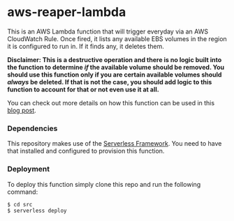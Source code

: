 # aws-reaper-lambda

This is an AWS Lambda function that will trigger everyday via an AWS CloudWatch Rule. Once fired, it lists any available EBS volumes in the region it is configured to run in. If it finds any, it deletes them.

**Disclaimer: This is a destructive operation and there is no logic built into the function to determine _if_ the available volume should be removed. You should use this function only if you are certain available volumes should _always_ be deleted. If that is not the case, you should add logic to this function to account for that or not even use it at all.**

You can check out more details on how this function can be used in this [blog post](https://www.cloudforecast.io/blog/using-serverless-reapers-to-lower-your-aws-bill/).

### Dependencies

This repository makes use of the [Serverless Framework](https://serverless.com/). You need to have that installed and configured to provision this function.

### Deployment

To deploy this function simply clone this repo and run the following command:

```
$ cd src
$ serverless deploy
```
